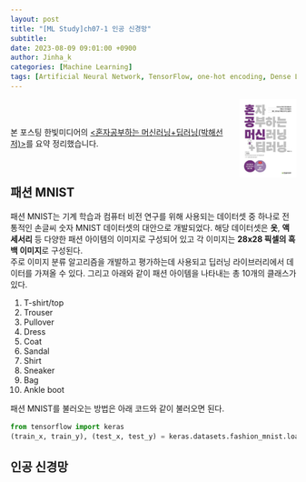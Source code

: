 ```yaml
---
layout: post
title: "[ML Study]ch07-1 인공 신경망"
subtitle: 
date: 2023-08-09 09:01:00 +0900
author: Jinha_k
categories: [Machine Learning]
tags: [Artificial Neural Network, TensorFlow, one-hot encoding, Dense Layer]
---
```

<body>
    <img
    src="/assets/images/post/book_banner.jpg"
    align="right"
    width="20%"
    height="27.2%"
    />
    <br><br>
    <p>본 포스팅 한빛미디어의 <a href="https://product.kyobobook.co.kr/detail/S000001810330"><혼자공부하는 머신러닝+딥러닝(박해선 저)></a>를 요약 정리했습니다.</p>
</body>
<br>

## 패션 MNIST
패션 MNIST는 기계 학습과 컴퓨터 비전 연구를 위해 사용되는 데이터셋 중 하나로 전통적인 손글씨 숫자 MNIST 데이터셋의 대안으로 개발되었다. 해당 데이터셋은 **옷**, **액세서리** 등 다양한 패션 아이템의 이미지로 구성되어 있고 각 이미지는 **28x28 픽셀의 흑백 이미지**로 구성된다. 
<br>
주로 이미지 분류 알고리즘을 개발하고 평가하는데 사용되고 딥러닝 라이브러리에서 데이터를 가져올 수 있다. 그리고 아래와 같이 패션 아이템을 나타내는 총 10개의 클래스가 있다.

1. T-shirt/top
2. Trouser
3. Pullover
4. Dress
5. Coat
6. Sandal
7. Shirt
8. Sneaker
9. Bag
10. Ankle boot

패션 MNIST를 불러오는 방법은 아래 코드와 같이 불러오면 된다.

```python
from tensorflow import keras
(train_x, train_y), (test_x, test_y) = keras.datasets.fashion_mnist.load_data()
```

## 인공 신경망
